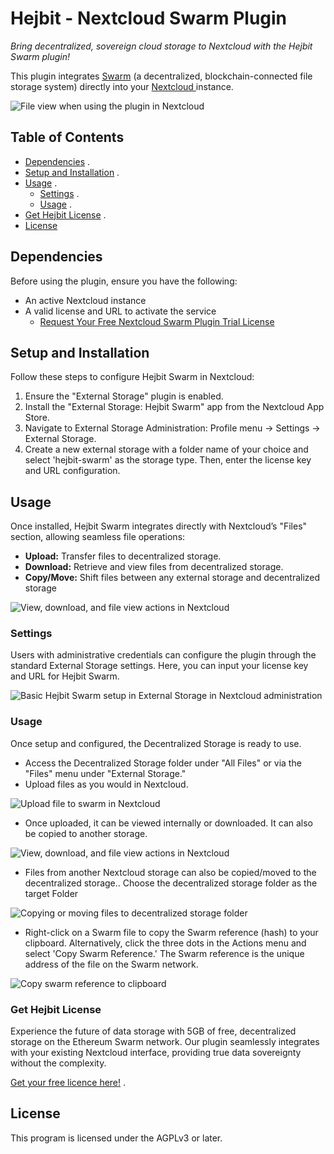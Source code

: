 # **Hejbit - Nextcloud Swarm Plugin**

*Bring decentralized, sovereign cloud storage to Nextcloud with the Hejbit Swarm plugin!*

This plugin integrates [Swarm](https://www.ethswarm.org/) (a decentralized, blockchain-connected file storage system) directly into your [Nextcloud ](https://nextcloud.com/)instance.

![File view when using the plugin in Nextcloud](https://github.com/user-attachments/assets/24f89fd9-f8eb-47e3-97ac-e1da41e48072)

## Table of Contents

- [Dependencies](#dependencies) .
- [Setup and Installation](#setup-and-installation) .
- [Usage](#usage) . 
  - [Settings](#settings) .
  - [Usage](#usage) .
- [Get Hejbit License](#get-hejbit-license) .
- [License](#license)

## Dependencies

Before using the plugin, ensure you have the following:

- An active Nextcloud instance
- A valid license and URL to activate the service 
  - [Request Your Free Nextcloud Swarm Plugin Trial License](https://metaprovide.org/hejbit/start)

## Setup and Installation

Follow these steps to configure Hejbit Swarm in Nextcloud:

1. Ensure the "External Storage" plugin is enabled.
2. Install the "External Storage: Hejbit Swarm" app from the Nextcloud App Store.
3. Navigate to External Storage Administration: Profile menu -> Settings -> External Storage.
4. Create a new external storage with a folder name of your choice and select 'hejbit-swarm' as the storage type. Then, enter the license key and URL configuration.

## Usage

Once installed, Hejbit Swarm integrates directly with Nextcloud’s "Files" section, allowing seamless file operations:

- **Upload:** Transfer files to decentralized storage.
- **Download:** Retrieve and view files from decentralized storage.
- **Copy/Move:** Shift files between any external storage and decentralized storage

![View, download, and file view actions in Nextcloud](https://github.com/user-attachments/assets/3bee08e4-7a9e-4b44-a904-821359cc3e7b)

### Settings

Users with administrative credentials can configure the plugin through the standard External Storage settings. Here, you can input your license key and URL for Hejbit Swarm.

![Basic Hejbit Swarm setup in External Storage in Nextcloud administration](https://github.com/user-attachments/assets/47e0cdda-5c1a-4464-a752-cf1eb5eeb19d)

### Usage

Once setup and configured, the Decentralized Storage is ready to use.

- Access the Decentralized Storage folder under "All Files" or via the "Files" menu under "External Storage."
- Upload files as you would in Nextcloud.

![Upload file to swarm in Nextcloud](https://github.com/user-attachments/assets/aadd664e-26ca-470a-a27b-af8d94351e52)

- Once uploaded, it can be viewed internally or downloaded. It can also be copied to another storage.

![View, download, and file view actions in Nextcloud](https://github.com/user-attachments/assets/596b72ed-d97f-48ba-bcb9-0ee5ff581a3c)

- Files from another Nextcloud storage can also be copied/moved to the decentralized storage.. Choose the decentralized storage folder as the target Folder

![Copying or moving files to decentralized storage folder](https://github.com/user-attachments/assets/ceed3585-f7e6-4f16-b371-d61402e9f1e9)

- Right-click on a Swarm file to copy the Swarm reference (hash) to your clipboard. Alternatively, click the three dots in the Actions menu and select 'Copy Swarm Reference.' The Swarm reference is the unique address of the file on the Swarm network.

![Copy swarm reference to clipboard](https://github.com/user-attachments/assets/cc73282b-e32e-411f-a94b-a2ac3313f60b)

### Get Hejbit License

Experience the future of data storage with 5GB of free, decentralized storage on the Ethereum Swarm network. Our plugin seamlessly integrates with your existing Nextcloud interface, providing true data sovereignty without the complexity.

[Get your free licence here!](https://metaprovide.org/hejbit/start) .

## License

This program is licensed under the AGPLv3 or later.

